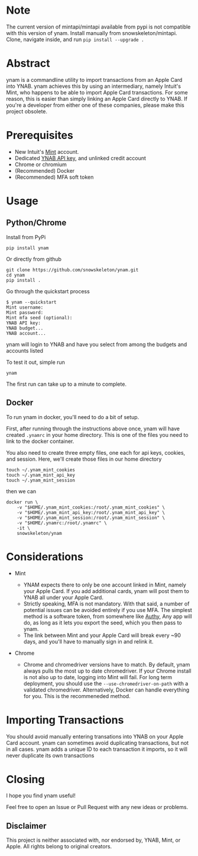 # Note
The current version of mintapi/mintapi available from pypi is not compatible with this version of ynam. Install manually from snowskeleton/mintapi. Clone, navigate inside, and run `pip install --upgrade .`


# Abstract
ynam is a commandline utility
to import transactions from an Apple Card into YNAB.
ynam achieves this by using an intermediary,
namely Intuit's Mint,
who happens to be able to import Apple Card transactions.
For some reason,
this is easier than simply linking an Apple Card directly to YNAB.
If you're a developer from either one of these companies,
please make this project obsolete.

# Prerequisites
- New Intuit's [Mint](https://accounts.intuit.com/signup.html) account.
- Dedicated [YNAB API key](https://app.youneedabudget.com/settings/developer),
and unlinked credit account
- Chrome or chromium
- (Recommended) Docker 
- (Recommended) MFA soft token
# Usage
## Python/Chrome
Install from PyPi
```
pip install ynam
```
Or directly from github
```
git clone https://github.com/snowskeleton/ynam.git
cd ynam
pip install .
```
Go through the quickstart process
```
$ ynam --quickstart
Mint username: 
Mint password: 
Mint mfa seed (optional): 
YNAB API key: 
YNAB budget...
YNAB account... 
```
ynam will login to YNAB and have you select from among the budgets and accounts listed

To test it out, simple run
```
ynam
```
The first run can take up to a minute to complete. <!-- (more on that [here]()) -->
## Docker 
To run ynam in docker, you'll need to do a bit of setup.

First,
after running through the instructions above once,
ynam will have created `.ynamrc` in your home directory.
This is one of the files you need to link to the docker container.

You also need to create three empty files,
one each for api keys, cookies, and session.
Here, we'll create those files in our home directory

```
touch ~/.ynam_mint_cookies
touch ~/.ynam_mint_api_key
touch ~/.ynam_mint_session
```
then we can
```
docker run \
    -v "$HOME/.ynam_mint_cookies:/root/.ynam_mint_cookies" \
    -v "$HOME/.ynam_mint_api_key:/root/.ynam_mint_api_key" \
    -v "$HOME/.ynam_mint_session:/root/.ynam_mint_session" \
    -v "$HOME/.ynamrc:/root/.ynamrc" \
    -it \
    snowskeleton/ynam
```
# Considerations
- Mint
   - YNAM expects there to only be one account linked in Mint,
   namely your Apple Card.
   If you add additional cards, ynam will post them to YNAB
   all under your Apple Card.
   - Strictly speaking, MFA is not mandatory.
   With that said,
   a number of potential issues can be avoided entirely if you use MFA.
   The simplest method is a software token, from somewhere like
   [Authy](https://apps.apple.com/us/app/twilio-authy/id494168017),
   Any app will do, as long as it lets you export the seed,
   which you then pass to ynam.
   - The link between Mint and your Apple Card will break every ~90 days,
   and you'll have to manually sign in and relink it.

- Chrome
   - Chrome and chromedriver versions have to match.
   By default, ynam always pulls the most up to date chromedriver.
   If your Chrome install is not also up to date,
   logging into Mint will fail.
   For long term deployment,
   you should use the `--use-chromedriver-on-path`
   with a validated chromedriver.
   Alternatively, Docker can handle everything for you.
   This is the recommeneded method.

# Importing Transactions
You should avoid manually entering transations into
YNAB on your Apple Card account.
ynam can sometimes avoid duplicating transactions,
but not in all cases.
ynam adds a unique ID to each transaction it imports,
so it will never duplicate its own transactions

# Closing
I hope you find ynam useful!

Feel free to open an Issue or Pull Request
with any new ideas or problems.

## Disclaimer
This project is neither associated with, nor endorsed by, YNAB, Mint, or Apple. All rights belong to original creators.

